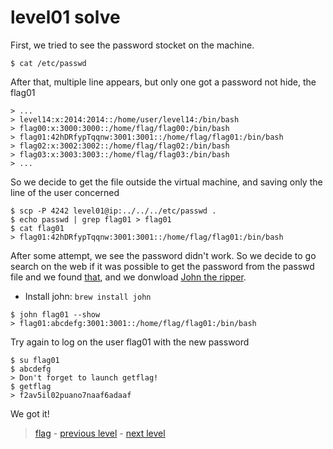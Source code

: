 # level01 solve

First, we tried to see the password stocket on the machine.

```
$ cat /etc/passwd
```

After that, multiple line appears, but only one got a password not hide, the flag01

```
> ...
> level14:x:2014:2014::/home/user/level14:/bin/bash
> flag00:x:3000:3000::/home/flag/flag00:/bin/bash
> flag01:42hDRfypTqqnw:3001:3001::/home/flag/flag01:/bin/bash
> flag02:x:3002:3002::/home/flag/flag02:/bin/bash
> flag03:x:3003:3003::/home/flag/flag03:/bin/bash
> ...
```

So we decide to get the file outside the virtual machine, and saving only the line of the user concerned

```
$ scp -P 4242 level01@ip:../../../etc/passwd .
$ echo passwd | grep flag01 > flag01
$ cat flag01
> flag01:42hDRfypTqqnw:3001:3001::/home/flag/flag01:/bin/bash
```

After some attempt, we see the password didn't work.
So we decide to go search on the web if it was possible to get the password from the passwd file and we found <a href="https://null-byte.wonderhowto.com/how-to/crack-shadow-hashes-after-getting-root-linux-system-0186386/">that</a>, and we donwload <a href="https://www.openwall.com/john/">John the ripper</a>.

- Install john: ` brew install john `

```
$ john flag01 --show
> flag01:abcdefg:3001:3001::/home/flag/flag01:/bin/bash
```

Try again to log on the user flag01 with the new password

```
$ su flag01
$ abcdefg
> Don't forget to launch getflag!
$ getflag
> f2av5il02puano7naaf6adaaf
```

We got it!

> <a href="../flag">flag</a> - <a href="../../level00">previous level</a> - <a href="../../level02">next level</a>
